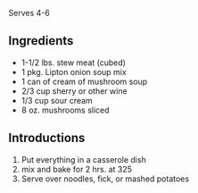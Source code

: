 Serves 4-6

## Ingredients
- 1-1/2 lbs. stew meat (cubed)
- 1 pkg. Lipton onion soup mix
- 1 can of cream of mushroom soup
- 2/3 cup sherry or other wine
- 1/3 cup sour cream
- 8 oz. mushrooms sliced

## Introductions
1. Put everything in a casserole dish
2. mix and bake for 2 hrs. at 325
3. Serve over noodles, fick, or mashed potatoes
